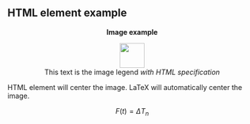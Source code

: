 ## HTML element example

<p align="center">
  <b>Image example</b>
</p>

<p align="center">
  <img width="50" height="50" src="example.png"><BR>
  This text is the image legend <i>with HTML specification</i>
</p>

HTML element will center the image. LaTeX will automatically center the image.

$$ {F(t)} = \Delta{T_n}
\tag{1}
$$
